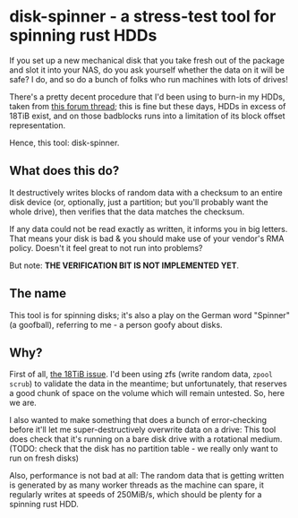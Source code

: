 # disk-spinner - a stress-test tool for spinning rust HDDs

If you set up a new mechanical disk that you take fresh out of the package and slot it into your NAS, do you ask yourself whether the data on it will be safe? I do, and so do a bunch of folks who run machines with lots of drives!

There's a pretty decent procedure that I'd been using to burn-in my HDDs, taken from [this forum thread](https://www.truenas.com/community/resources/hard-drive-burn-in-testing.92/); this is fine but these days, HDDs in excess of 18TiB exist, and on those badblocks runs into a limitation of its block offset representation.

Hence, this tool: disk-spinner.

## What does this do?

It destructively writes blocks of random data with a checksum to an entire disk device (or, optionally, just a partition; but you'll probably want the whole drive), then verifies that the data matches the checksum.

If any data could not be read exactly as written, it informs you in big letters. That means your disk is bad & you should make use of your vendor's RMA policy. Doesn't it feel great to not run into problems?

But note: **THE VERIFICATION BIT IS NOT IMPLEMENTED YET**.

## The name

This tool is for spinning disks; it's also a play on the German word "Spinner" (a goofball), referring to me - a person goofy about disks.

## Why?

First of all, [the 18TiB issue](https://www.reddit.com/r/DataHoarder/comments/fbst8m/alternative_to_badblocks/). I'd been using zfs (write random data, `zpool scrub`) to validate the data in the meantime; but unfortunately, that reserves a good chunk of space on the volume which will remain untested. So, here we are.

I also wanted to make something that does a bunch of error-checking before it'll let me super-destructively overwrite data on a drive: This tool does check that it's running on a bare disk drive with a rotational medium. (TODO: check that the disk has no partition table - we really only want to run on fresh disks)

Also, performance is not bad at all: The random data that is getting written is generated by as many worker threads as the machine can spare, it regularly writes at speeds of 250MiB/s, which should be plenty for a spinning rust HDD.
